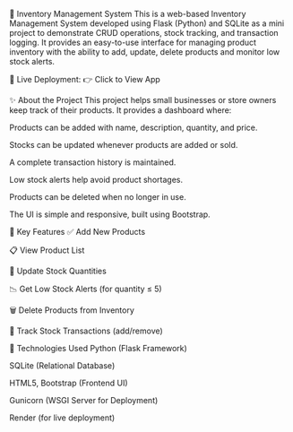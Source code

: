 
💼 Inventory Management System
This is a web-based Inventory Management System developed using Flask (Python) and SQLite as a mini project to demonstrate CRUD operations, stock tracking, and transaction logging. It provides an easy-to-use interface for managing product inventory with the ability to add, update, delete products and monitor low stock alerts.

🔗 Live Deployment:
👉 Click to View App

✨ About the Project
This project helps small businesses or store owners keep track of their products. It provides a dashboard where:

Products can be added with name, description, quantity, and price.

Stocks can be updated whenever products are added or sold.

A complete transaction history is maintained.

Low stock alerts help avoid product shortages.

Products can be deleted when no longer in use.

The UI is simple and responsive, built using Bootstrap.

🧠 Key Features
✅ Add New Products

📋 View Product List

🔁 Update Stock Quantities

📉 Get Low Stock Alerts (for quantity ≤ 5)

🗑️ Delete Products from Inventory

🧾 Track Stock Transactions (add/remove)

🧰 Technologies Used
Python (Flask Framework)

SQLite (Relational Database)

HTML5,  Bootstrap (Frontend UI)

Gunicorn (WSGI Server for Deployment)

Render (for live deployment)
